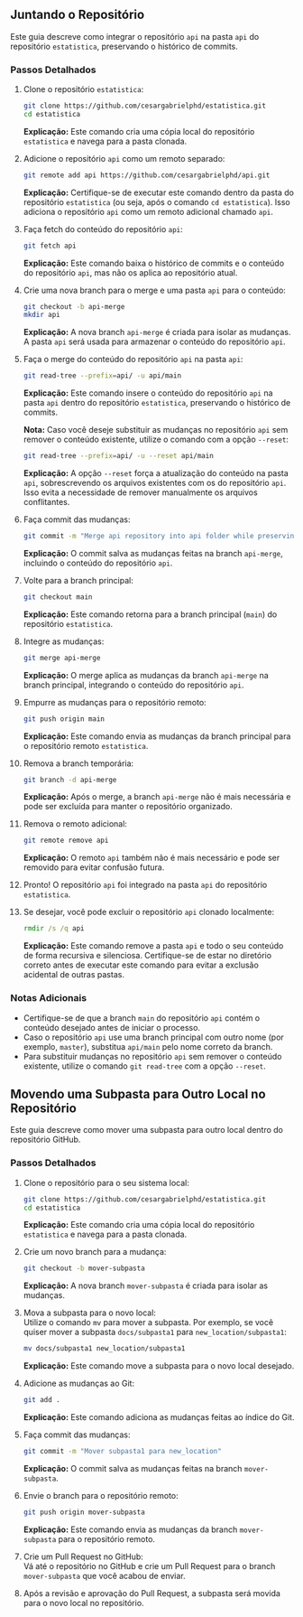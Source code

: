 ## Juntando o Repositório

Este guia descreve como integrar o repositório `api` na pasta `api` do repositório `estatistica`, preservando o histórico de commits.

### Passos Detalhados

1. Clone o repositório `estatistica`:
    ```sh
    git clone https://github.com/cesargabrielphd/estatistica.git
    cd estatistica
    ```
    **Explicação:** Este comando cria uma cópia local do repositório `estatistica` e navega para a pasta clonada.

2. Adicione o repositório `api` como um remoto separado:
    ```sh
    git remote add api https://github.com/cesargabrielphd/api.git
    ```
    **Explicação:** Certifique-se de executar este comando dentro da pasta do repositório `estatistica` (ou seja, após o comando `cd estatistica`). Isso adiciona o repositório `api` como um remoto adicional chamado `api`.

3. Faça fetch do conteúdo do repositório `api`:
    ```sh
    git fetch api
    ```
    **Explicação:** Este comando baixa o histórico de commits e o conteúdo do repositório `api`, mas não os aplica ao repositório atual.

4. Crie uma nova branch para o merge e uma pasta `api` para o conteúdo:
    ```sh
    git checkout -b api-merge
    mkdir api
    ```
    **Explicação:** A nova branch `api-merge` é criada para isolar as mudanças. A pasta `api` será usada para armazenar o conteúdo do repositório `api`.

5. Faça o merge do conteúdo do repositório `api` na pasta `api`:
    ```sh
    git read-tree --prefix=api/ -u api/main
    ```
    **Explicação:** Este comando insere o conteúdo do repositório `api` na pasta `api` dentro do repositório `estatistica`, preservando o histórico de commits.

    **Nota:** Caso você deseje substituir as mudanças no repositório `api` sem remover o conteúdo existente, utilize o comando com a opção `--reset`:
    ```sh
    git read-tree --prefix=api/ -u --reset api/main
    ```
    **Explicação:** A opção `--reset` força a atualização do conteúdo na pasta `api`, sobrescrevendo os arquivos existentes com os do repositório `api`. Isso evita a necessidade de remover manualmente os arquivos conflitantes.

6. Faça commit das mudanças:
    ```sh
    git commit -m "Merge api repository into api folder while preserving history"
    ```
    **Explicação:** O commit salva as mudanças feitas na branch `api-merge`, incluindo o conteúdo do repositório `api`.

7. Volte para a branch principal:
    ```sh
    git checkout main
    ```
    **Explicação:** Este comando retorna para a branch principal (`main`) do repositório `estatistica`.

8. Integre as mudanças:
    ```sh
    git merge api-merge
    ```
    **Explicação:** O merge aplica as mudanças da branch `api-merge` na branch principal, integrando o conteúdo do repositório `api`.

9. Empurre as mudanças para o repositório remoto:
    ```sh
    git push origin main
    ```
    **Explicação:** Este comando envia as mudanças da branch principal para o repositório remoto `estatistica`.

10. Remova a branch temporária:
    ```sh
    git branch -d api-merge
    ```
    **Explicação:** Após o merge, a branch `api-merge` não é mais necessária e pode ser excluída para manter o repositório organizado.

11. Remova o remoto adicional:
    ```sh
    git remote remove api
    ```
    **Explicação:** O remoto `api` também não é mais necessário e pode ser removido para evitar confusão futura.

12. Pronto! O repositório `api` foi integrado na pasta `api` do repositório `estatistica`.

13. Se desejar, você pode excluir o repositório `api` clonado localmente:
    ```cmd
    rmdir /s /q api
    ```
    **Explicação:** Este comando remove a pasta `api` e todo o seu conteúdo de forma recursiva e silenciosa. Certifique-se de estar no diretório correto antes de executar este comando para evitar a exclusão acidental de outras pastas.

### Notas Adicionais

- Certifique-se de que a branch `main` do repositório `api` contém o conteúdo desejado antes de iniciar o processo.
- Caso o repositório `api` use uma branch principal com outro nome (por exemplo, `master`), substitua `api/main` pelo nome correto da branch.
- Para substituir mudanças no repositório `api` sem remover o conteúdo existente, utilize o comando `git read-tree` com a opção `--reset`.

## Movendo uma Subpasta para Outro Local no Repositório

Este guia descreve como mover uma subpasta para outro local dentro do repositório GitHub.

### Passos Detalhados

1. Clone o repositório para o seu sistema local:
    ```bash
    git clone https://github.com/cesargabrielphd/estatistica.git
    cd estatistica
    ```
    **Explicação:** Este comando cria uma cópia local do repositório `estatistica` e navega para a pasta clonada.

2. Crie um novo branch para a mudança:
    ```bash
    git checkout -b mover-subpasta
    ```
    **Explicação:** A nova branch `mover-subpasta` é criada para isolar as mudanças.

3. Mova a subpasta para o novo local:  
   Utilize o comando `mv` para mover a subpasta. Por exemplo, se você quiser mover a subpasta `docs/subpasta1` para `new_location/subpasta1`:
    ```bash
    mv docs/subpasta1 new_location/subpasta1
    ```
    **Explicação:** Este comando move a subpasta para o novo local desejado.

4. Adicione as mudanças ao Git:
    ```bash
    git add .
    ```
    **Explicação:** Este comando adiciona as mudanças feitas ao índice do Git.

5. Faça commit das mudanças:
    ```bash
    git commit -m "Mover subpasta1 para new_location"
    ```
    **Explicação:** O commit salva as mudanças feitas na branch `mover-subpasta`.

6. Envie o branch para o repositório remoto:
    ```bash
    git push origin mover-subpasta
    ```
    **Explicação:** Este comando envia as mudanças da branch `mover-subpasta` para o repositório remoto.

7. Crie um Pull Request no GitHub:  
   Vá até o repositório no GitHub e crie um Pull Request para o branch `mover-subpasta` que você acabou de enviar.

8. Após a revisão e aprovação do Pull Request, a subpasta será movida para o novo local no repositório.
